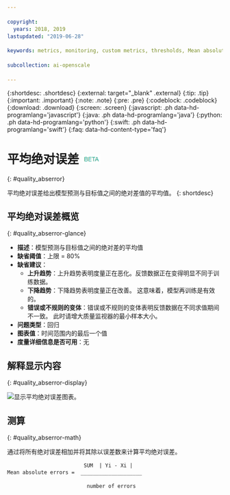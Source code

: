 ```yaml
---

copyright:
  years: 2018, 2019
lastupdated: "2019-06-28"

keywords: metrics, monitoring, custom metrics, thresholds, Mean absolute error

subcollection: ai-openscale

---
```


{:shortdesc: .shortdesc}
{:external: target="_blank" .external}
{:tip: .tip}
{:important: .important}
{:note: .note}
{:pre: .pre}
{:codeblock: .codeblock}
{:download: .download}
{:screen: .screen}
{:javascript: .ph data-hd-programlang='javascript'}
{:java: .ph data-hd-programlang='java'}
{:python: .ph data-hd-programlang='python'}
{:swift: .ph data-hd-programlang='swift'}
{:faq: data-hd-content-type='faq'}

# 平均绝对误差 ![beta 标记](images/beta.png)
{: #quality_abserror}

平均绝对误差给出模型预测与目标值之间的绝对差值的平均值。
{: shortdesc}

## 平均绝对误差概览
{: #quality_abserror-glance}

- **描述**：模型预测与目标值之间的绝对差的平均值
- **缺省阈值**：上限 = 80%
- **缺省建议**：
   - **上升趋势**：上升趋势表明度量正在恶化。反馈数据正在变得明显不同于训练数据。
   - **下降趋势**：下降趋势表明度量正在改善。 这意味着，模型再训练是有效的。
   - **错误或不规则的变体**：错误或不规则的变体表明反馈数据在不同求值期间不一致。 此时请增大质量监视器的最小样本大小。
- **问题类型**：回归
- **图表值**：时间范围内的最后一个值
- **度量详细信息是否可用**：无

## 解释显示内容
{: #quality_abserror-display}

![显示平均绝对误差图表。](images/xxxx.png)

## 测算
{: #quality_abserror-math}

通过将所有绝对误差相加并将其除以误差数来计算平均绝对误差。

```
                         SUM  | Yi - Xi | 
Mean absolute errors =  ____________________

                          number of errors
```
